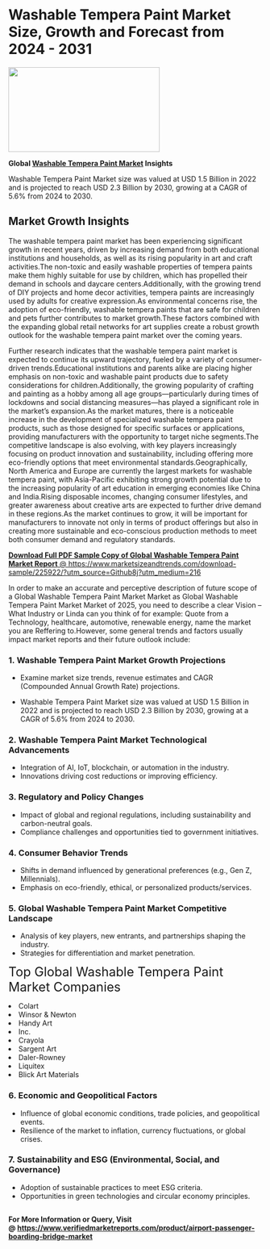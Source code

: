 <H1>Washable Tempera Paint Market Size, Growth and Forecast from 2024 - 2031</H1><img class="aligncenter size-medium wp-image-584254" src="https://thirdeyenews.in/wp-content/uploads/2024/09/Global-Market-Research-300x168.jpeg" alt="" width="300" height="168" /><p><strong>Global&nbsp;<a href="https://www.marketsizeandtrends.com/download-sample/225922/?utm_source=Github8j?utm_medium=216">Washable Tempera Paint Market</a> Insights</strong></p><p>Washable Tempera Paint Market size was valued at USD 1.5 Billion in 2022 and is projected to reach USD 2.3 Billion by 2030, growing at a CAGR of 5.6% from 2024 to 2030.</p><p><h2>Market Growth Insights</h2> <p>The washable tempera paint market has been experiencing significant growth in recent years, driven by increasing demand from both educational institutions and households, as well as its rising popularity in art and craft activities.The non-toxic and easily washable properties of tempera paints make them highly suitable for use by children, which has propelled their demand in schools and daycare centers.Additionally, with the growing trend of DIY projects and home decor activities, tempera paints are increasingly used by adults for creative expression.As environmental concerns rise, the adoption of eco-friendly, washable tempera paints that are safe for children and pets further contributes to market growth.These factors combined with the expanding global retail networks for art supplies create a robust growth outlook for the washable tempera paint market over the coming years.</p> <p><a href="#"></a></p> <p>Further research indicates that the washable tempera paint market is expected to continue its upward trajectory, fueled by a variety of consumer-driven trends.Educational institutions and parents alike are placing higher emphasis on non-toxic and washable paint products due to safety considerations for children.Additionally, the growing popularity of crafting and painting as a hobby among all age groups—particularly during times of lockdowns and social distancing measures—has played a significant role in the market’s expansion.As the market matures, there is a noticeable increase in the development of specialized washable tempera paint products, such as those designed for specific surfaces or applications, providing manufacturers with the opportunity to target niche segments.The competitive landscape is also evolving, with key players increasingly focusing on product innovation and sustainability, including offering more eco-friendly options that meet environmental standards.Geographically, North America and Europe are currently the largest markets for washable tempera paint, with Asia-Pacific exhibiting strong growth potential due to the increasing popularity of art education in emerging economies like China and India.Rising disposable incomes, changing consumer lifestyles, and greater awareness about creative arts are expected to further drive demand in these regions.As the market continues to grow, it will be important for manufacturers to innovate not only in terms of product offerings but also in creating more sustainable and eco-conscious production methods to meet both consumer demand and regulatory standards.<p><a href="#"></p><p><span class=""><strong>Download Full PDF Sample Copy of Global Washable Tempera Paint Market Report</strong> @ <a href="https://www.marketsizeandtrends.com/download-sample/225922/?utm_source=Github8j?utm_medium=216" target="_blank">https://www.marketsizeandtrends.com/download-sample/225922/?utm_source=Github8j?utm_medium=216</a></span></p><p>In order to make an accurate and perceptive description of future scope of a Global&nbsp;Washable Tempera Paint Market Market as Global&nbsp;Washable Tempera Paint Market Market of 2025, you need to describe a clear Vision &ndash; What Industry or Linda can you think of for example: Quote from a Technology, healthcare, automotive, renewable energy, name the market you are Reffering to.However, some general trends and factors usually impact market reports and their future outlook include:</p><h3>1.&nbsp;<strong>Washable Tempera Paint Market Growth Projections</strong></h3><ul><li>Examine market size trends, revenue estimates and CAGR (Compounded Annual Growth Rate) projections.</li><li><p>Washable Tempera Paint Market size was valued at USD 1.5 Billion in 2022 and is projected to reach USD 2.3 Billion by 2030, growing at a CAGR of 5.6% from 2024 to 2030.</p></li></ul><h3>2.&nbsp;<strong>Washable Tempera Paint Market Technological Advancements</strong></h3><ul><li>Integration of AI, IoT, blockchain, or automation in the industry.</li><li>Innovations driving cost reductions or improving efficiency.</li></ul><h3>3.&nbsp;<strong>Regulatory and Policy Changes</strong></h3><ul><li>Impact of global and regional regulations, including sustainability and carbon-neutral goals.</li><li>Compliance challenges and opportunities tied to government initiatives.</li></ul><h3>4.&nbsp;<strong>Consumer Behavior Trends</strong></h3><ul><li>Shifts in demand influenced by generational preferences (e.g., Gen Z, Millennials).</li><li>Emphasis on eco-friendly, ethical, or personalized products/services.</li></ul><h3>5.&nbsp;<strong>Global Washable Tempera Paint Market Competitive Landscape</strong></h3><ul><li>Analysis of key players, new entrants, and partnerships shaping the industry.</li><li>Strategies for differentiation and market penetration.</li></ul><p data-pm-slice="1 1 []"><span style="color: inherit; font-family: inherit; font-size: 25px;">Top Global Washable Tempera Paint Market Companies</span></p><div class="" data-test-id=""><p><li>Colart</li><li> Winsor & Newton</li><li> Handy Art</li><li> Inc.</li><li> Crayola</li><li> Sargent Art</li><li> Daler-Rowney</li><li> Liquitex</li><li> Blick Art Materials</li></p></div><h3>6.&nbsp;<strong>Economic and Geopolitical Factors</strong></h3><ul><li>Influence of global economic conditions, trade policies, and geopolitical events.</li><li>Resilience of the market to inflation, currency fluctuations, or global crises.</li></ul><h3>7.&nbsp;<strong>Sustainability and ESG (Environmental, Social, and Governance)</strong></h3><ul><li>Adoption of sustainable practices to meet ESG criteria.</li><li>Opportunities in green technologies and circular economy principles.</li></ul><h2><strong style="font-size: 14px;">For More Information or Query, Visit @&nbsp;</strong><a style="background-color: #ffffff; font-size: 14px;" href="https://www.marketsizeandtrends.com/report/washable-tempera-paint-market/" target="_blank">https://www.verifiedmarketreports.com/product/airport-passenger-boarding-bridge-market</a></h2>